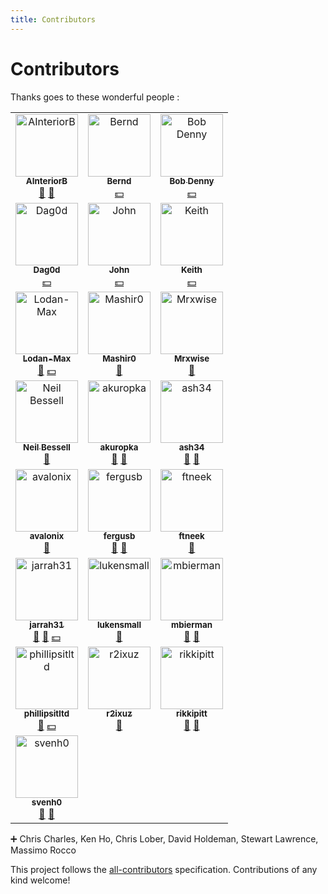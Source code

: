 ```yaml
---
title: Contributors
---
```

# Contributors
Thanks goes to these wonderful people :

<!-- ALL-CONTRIBUTORS-LIST:START - Do not remove or modify this section -->
<!-- prettier-ignore-start -->
<!-- markdownlint-disable -->
<table>
  <tbody>
    <tr>
      <td align="center" valign="top" width="33.33%"><a target="blank" href="https://github.com/AInteriorB"><img src="https://avatars.githubusercontent.com/u/49516700?v=4" width="100px;" alt="AInteriorB"/><br /><sub><b>AInteriorB</b></sub></a><br /><a href="#ideas-AInteriorB" title="Ideas, Planning, & Feedback">🤔</a> <a href="https://github.com/isontheline/pro.webssh.net/issues?q=author%3AAInteriorB" title="Bug reports">🐛</a></td>
      <td align="center" valign="top" width="33.33%"><a target="blank" href="https://github.com/bernd289"><img src="https://avatars.githubusercontent.com/u/3106989?v=4" width="100px;" alt="Bernd"/><br /><sub><b>Bernd</b></sub></a><br /><a href="#financial-bernd289" title="Financial">💵</a></td>
      <td align="center" valign="top" width="33.33%"><a target="blank" href="https://github.com/BobDenny"><img src="https://avatars.githubusercontent.com/u/1538556?v=4" width="100px;" alt="Bob Denny"/><br /><sub><b>Bob Denny</b></sub></a><br /><a href="#financial-BobDenny" title="Financial">💵</a></td>
    </tr>
    <tr>
      <td align="center" valign="top" width="33.33%"><a target="blank" href="https://github.com/Dag0d"><img src="https://avatars.githubusercontent.com/u/3968086?s=52&v=4" width="100px;" alt="Dag0d"/><br /><sub><b>Dag0d</b></sub></a><br /><a href="#financial-Dag0d" title="Financial">💵</a></td>
      <td align="center" valign="top" width="33.33%"><a target="blank" href="https://github.com/AA7US"><img src="https://avatars.githubusercontent.com/u/41341300?v=4" width="100px;" alt="John"/><br /><sub><b>John</b></sub></a><br /><a href="#financial-AA7US" title="Financial">💵</a></td>
      <td align="center" valign="top" width="33.33%"><a target="blank" href="https://github.com/keithellis74"><img src="https://avatars.githubusercontent.com/u/6196195?v=4" width="100px;" alt="Keith"/><br /><sub><b>Keith</b></sub></a><br /><a href="#financial-keithellis74" title="Financial">💵</a></td>
    </tr>
    <tr>
      <td align="center" valign="top" width="33.33%"><a target="blank" href="https://github.com/Lodan-Max"><img src="https://avatars.githubusercontent.com/u/83011549?v=4" width="100px;" alt="Lodan-Max"/><br /><sub><b>Lodan-Max</b></sub></a><br /><a href="https://github.com/isontheline/pro.webssh.net/issues?q=author%3ALodan-Max" title="Bug reports">🐛</a> <a href="#financial-Lodan-Max" title="Financial">💵</a></td>
      <td align="center" valign="top" width="33.33%"><a target="blank" href="https://github.com/VermiIIi0n"><img src="https://avatars.githubusercontent.com/u/104612478?v=4" width="100px;" alt="Mashir0"/><br /><sub><b>Mashir0</b></sub></a><br /><a href="https://github.com/isontheline/pro.webssh.net/issues?q=author%3AVermiIIi0n" title="Bug reports">🐛</a></td>
      <td align="center" valign="top" width="33.33%"><a target="blank" href="https://github.com/Mrxwise"><img src="https://avatars3.githubusercontent.com/u/29838202?v=4" width="100px;" alt="Mrxwise"/><br /><sub><b>Mrxwise</b></sub></a><br /><a href="https://github.com/isontheline/pro.webssh.net/issues?q=author%3AMrxwise" title="Bug reports">🐛</a></td>
    </tr>
    <tr>
      <td align="center" valign="top" width="33.33%"><a target="blank" href="https://github.com/BertrumUK"><img src="https://avatars.githubusercontent.com/u/22644029?v=4" width="100px;" alt="Neil Bessell"/><br /><sub><b>Neil Bessell</b></sub></a><br /><a href="https://github.com/isontheline/pro.webssh.net/issues?q=author%3ABertrumUK" title="Bug reports">🐛</a></td>
      <td align="center" valign="top" width="33.33%"><a target="blank" href="https://github.com/akuropka"><img src="https://avatars.githubusercontent.com/u/22570574?v=4" width="100px;" alt="akuropka"/><br /><sub><b>akuropka</b></sub></a><br /><a href="#ideas-akuropka" title="Ideas, Planning, & Feedback">🤔</a> <a href="https://github.com/isontheline/pro.webssh.net/issues?q=author%3Aakuropka" title="Bug reports">🐛</a></td>
      <td align="center" valign="top" width="33.33%"><a target="blank" href="https://github.com/ash34"><img src="https://avatars3.githubusercontent.com/u/56022918?v=4" width="100px;" alt="ash34"/><br /><sub><b>ash34</b></sub></a><br /><a href="#ideas-ash34" title="Ideas, Planning, & Feedback">🤔</a> <a href="https://github.com/isontheline/pro.webssh.net/issues?q=author%3Aash34" title="Bug reports">🐛</a></td>
    </tr>
    <tr>
      <td align="center" valign="top" width="33.33%"><a target="blank" href="https://github.com/avalonix"><img src="https://avatars3.githubusercontent.com/u/29081475?v=4" width="100px;" alt="avalonix"/><br /><sub><b>avalonix</b></sub></a><br /><a href="https://github.com/isontheline/pro.webssh.net/issues?q=author%3Aavalonix" title="Bug reports">🐛</a></td>
      <td align="center" valign="top" width="33.33%"><a target="blank" href="https://github.com/fergusb"><img src="https://avatars0.githubusercontent.com/u/2685532?v=4" width="100px;" alt="fergusb"/><br /><sub><b>fergusb</b></sub></a><br /><a href="#ideas-fergusb" title="Ideas, Planning, & Feedback">🤔</a> <a href="https://github.com/isontheline/pro.webssh.net/issues?q=author%3Afergusb" title="Bug reports">🐛</a></td>
      <td align="center" valign="top" width="33.33%"><a target="blank" href="https://github.com/ftneek"><img src="https://avatars3.githubusercontent.com/u/34530420?v=4" width="100px;" alt="ftneek"/><br /><sub><b>ftneek</b></sub></a><br /><a href="https://github.com/isontheline/pro.webssh.net/issues?q=author%3Aftneek" title="Bug reports">🐛</a></td>
    </tr>
    <tr>
      <td align="center" valign="top" width="33.33%"><a target="blank" href="https://github.com/jarrah31"><img src="https://avatars2.githubusercontent.com/u/3072303?v=4" width="100px;" alt="jarrah31"/><br /><sub><b>jarrah31</b></sub></a><br /><a href="#ideas-jarrah31" title="Ideas, Planning, & Feedback">🤔</a> <a href="https://github.com/isontheline/pro.webssh.net/issues?q=author%3Ajarrah31" title="Bug reports">🐛</a> <a href="#financial-jarrah31" title="Financial">💵</a></td>
      <td align="center" valign="top" width="33.33%"><a target="blank" href="https://github.com/lukensmall"><img src="https://avatars3.githubusercontent.com/u/33109148?v=4" width="100px;" alt="lukensmall"/><br /><sub><b>lukensmall</b></sub></a><br /><a href="https://github.com/isontheline/pro.webssh.net/issues?q=author%3Alukensmall" title="Bug reports">🐛</a></td>
      <td align="center" valign="top" width="33.33%"><a target="blank" href="https://github.com/mbierman"><img src="https://avatars.githubusercontent.com/u/1205471?v=4" width="100px;" alt="mbierman"/><br /><sub><b>mbierman</b></sub></a><br /><a href="#ideas-mbierman" title="Ideas, Planning, & Feedback">🤔</a> <a href="https://github.com/isontheline/pro.webssh.net/issues?q=author%3Ambierman" title="Bug reports">🐛</a></td>
    </tr>
    <tr>
      <td align="center" valign="top" width="33.33%"><a target="blank" href="https://github.com/phillipsitltd"><img src="https://avatars.githubusercontent.com/u/53293163?v=4" width="100px;" alt="phillipsitltd"/><br /><sub><b>phillipsitltd</b></sub></a><br /><a href="#ideas-phillipsitltd" title="Ideas, Planning, & Feedback">🤔</a> <a href="#financial-phillipsitltd" title="Financial">💵</a></td>
      <td align="center" valign="top" width="33.33%"><a target="blank" href="https://github.com/r2ixuz"><img src="https://avatars0.githubusercontent.com/u/15087554?v=4" width="100px;" alt="r2ixuz"/><br /><sub><b>r2ixuz</b></sub></a><br /><a href="https://github.com/isontheline/pro.webssh.net/issues?q=author%3Ar2ixuz" title="Bug reports">🐛</a></td>
      <td align="center" valign="top" width="33.33%"><a target="blank" href="https://github.com/rikkipitt"><img src="https://avatars3.githubusercontent.com/u/1147871?v=4" width="100px;" alt="rikkipitt"/><br /><sub><b>rikkipitt</b></sub></a><br /><a href="#ideas-rikkipitt" title="Ideas, Planning, & Feedback">🤔</a> <a href="https://github.com/isontheline/pro.webssh.net/issues?q=author%3Arikkipitt" title="Bug reports">🐛</a></td>
    </tr>
    <tr>
      <td align="center" valign="top" width="33.33%"><a target="blank" href="https://github.com/svenh0"><img src="https://avatars2.githubusercontent.com/u/17353392?v=4" width="100px;" alt="svenh0"/><br /><sub><b>svenh0</b></sub></a><br /><a href="#ideas-svenh0" title="Ideas, Planning, & Feedback">🤔</a> <a href="https://github.com/isontheline/pro.webssh.net/issues?q=author%3Asvenh0" title="Bug reports">🐛</a></td>
    </tr>
  </tbody>
</table>

<!-- markdownlint-restore -->
<!-- prettier-ignore-end -->

<!-- ALL-CONTRIBUTORS-LIST:END -->

:heavy_plus_sign: Chris Charles, Ken Ho, Chris Lober, David Holdeman, Stewart Lawrence, Massimo Rocco

This project follows the [all-contributors](https://github.com/all-contributors/all-contributors) specification. Contributions of any kind welcome!